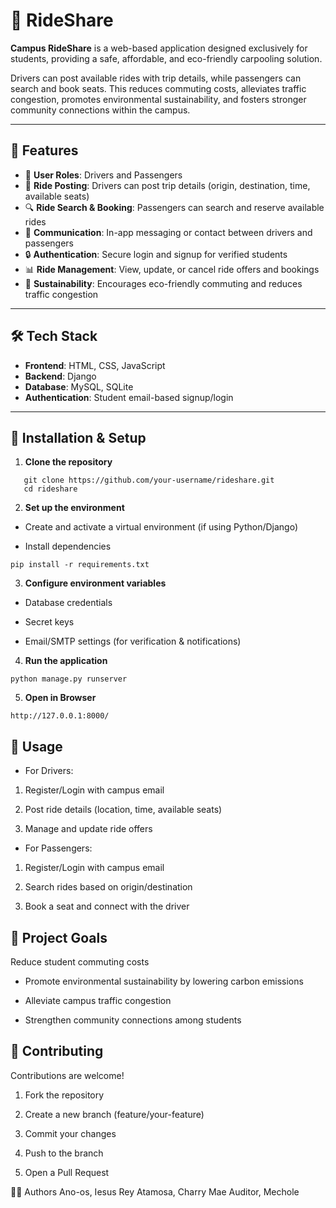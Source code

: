 # 🚗 RideShare  

**Campus RideShare** is a web-based application designed exclusively for students, providing a safe, affordable, and eco-friendly carpooling solution.  

Drivers can post available rides with trip details, while passengers can search and book seats. This reduces commuting costs, alleviates traffic congestion, promotes environmental sustainability, and fosters stronger community connections within the campus.  

---

## 🌟 Features  
- 👥 **User Roles**: Drivers and Passengers  
- 📍 **Ride Posting**: Drivers can post trip details (origin, destination, time, available seats)  
- 🔍 **Ride Search & Booking**: Passengers can search and reserve available rides  
- 💬 **Communication**: In-app messaging or contact between drivers and passengers  
- 🔒 **Authentication**: Secure login and signup for verified students  
- 📊 **Ride Management**: View, update, or cancel ride offers and bookings  
- 🌱 **Sustainability**: Encourages eco-friendly commuting and reduces traffic congestion  

---

## 🛠️ Tech Stack  
- **Frontend**: HTML, CSS, JavaScript  
- **Backend**: Django
- **Database**: MySQL, SQLite 
- **Authentication**: Student email-based signup/login  

---

## 🚀 Installation & Setup  

1. **Clone the repository**
```
   git clone https://github.com/your-username/rideshare.git
   cd rideshare
```
2. **Set up the environment**

- Create and activate a virtual environment (if using Python/Django)

- Install dependencies
```
pip install -r requirements.txt
```

3. **Configure environment variables**

- Database credentials

- Secret keys

- Email/SMTP settings (for verification & notifications)

4. **Run the application**

```
python manage.py runserver
```

5. **Open in Browser**
```
http://127.0.0.1:8000/
```
## 📌 Usage
- For Drivers:

1. Register/Login with campus email

2. Post ride details (location, time, available seats)

3. Manage and update ride offers
  
- For Passengers:

1. Register/Login with campus email

2. Search rides based on origin/destination

3. Book a seat and connect with the driver

## 🎯 Project Goals
Reduce student commuting costs

- Promote environmental sustainability by lowering carbon emissions

- Alleviate campus traffic congestion

- Strengthen community connections among students

## 🤝 Contributing
Contributions are welcome!

1. Fork the repository

2. Create a new branch (feature/your-feature)

3. Commit your changes

4. Push to the branch

5. Open a Pull Request


👨‍💻 Authors
Ano-os, Iesus Rey
Atamosa, Charry Mae
Auditor, Mechole
